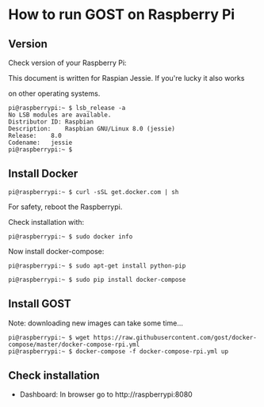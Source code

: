# How to run GOST on Raspberry Pi

## Version

Check version of your Raspberry Pi:

This document is written for Raspian Jessie. If you're lucky it also works 

on other operating systems.

```
pi@raspberrypi:~ $ lsb_release -a
No LSB modules are available.
Distributor ID:	Raspbian
Description:	Raspbian GNU/Linux 8.0 (jessie)
Release:	8.0
Codename:	jessie
pi@raspberrypi:~ $ 
```

## Install Docker

```
pi@raspberrypi:~ $ curl -sSL get.docker.com | sh
```

For safety, reboot the Raspberrypi.

Check installation with:

```
pi@raspberrypi:~ $ sudo docker info
```
Now install docker-compose:

```
pi@raspberrypi:~ $ sudo apt-get install python-pip

pi@raspberrypi:~ $ sudo pip install docker-compose

```

## Install GOST

Note: downloading new images can take some time... 

```
pi@raspberrypi:~ $ wget https://raw.githubusercontent.com/gost/docker-compose/master/docker-compose-rpi.yml
pi@raspberrypi:~ $ docker-compose -f docker-compose-rpi.yml up
```

## Check installation

- Dashboard: In browser go to http://raspberrypi:8080
